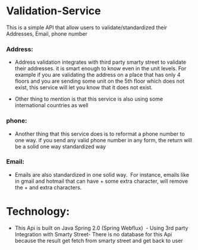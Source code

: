 # Validation-Service
This is a simple API that allow users to validate/standardized their Addresses, Email, phone number

### Address:
- Address validation integrates with third party smarty street to validate their addresses. it is smart enough to know even in the unit levels. For example if you are validating the address on a place that has only 4 floors and you are sending some unit on the 5th floor which does not exist, this service will let you know that it does not exist.

- Other thing to mention is that this service is also using some international countries as well

### phone:
- Another thing that this service does is to reformat a phone number to one way. if you send any valid phone number in any form, the return will be a solid one way standardized way

### Email:
- Emails are also standardized in one solid way.  For instance, emails like in gmail and hotmail that can have + some extra character, will remove the + and extra characters.


# Technology:
- This Api is built on Java Spring 2.0 (Spring Webflux)  - Using 3rd party Integration with Smarty Street- There is no database for this Api because the result get fetch from smarty street and get back to user
